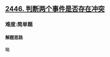 <h2><a href="https://leetcode.cn/problems/determine-if-two-events-have-conflict/">2446. 判断两个事件是否存在冲突</a></h2>
<h3>难度:简单题</h3>
<h4>解题思路</h4>
<p>略</p>
